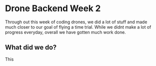 # Drone Backend Week 2

Through out this week of coding drones, we did a lot of stuff and made much closer to our goal of flying a time trial. While we didnt make a lot of progress everyday, overall we have gotten much work done.

## What did we do?
This
